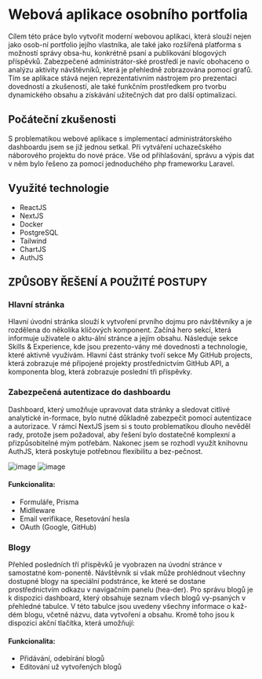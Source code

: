 # Webová aplikace osobního portfolia
Cílem této práce bylo vytvořit moderní webovou aplikaci, která slouží nejen jako osob-ní portfolio jejího vlastníka, ale také jako rozšířená platforma s možností správy obsa-hu, konkrétně psaní a publikování blogových příspěvků. Zabezpečené administrátor-ské prostředí je navíc obohaceno o analýzu aktivity návštěvníků, která je přehledně zobrazována pomocí grafů. Tím se aplikace stává nejen reprezentativním nástrojem pro prezentaci dovedností a zkušeností, ale také funkčním prostředkem pro tvorbu dynamického obsahu 
a získávání užitečných dat pro další optimalizaci.

## Počáteční zkušenosti
S problematikou webové aplikace s implementací administrátorského dashboardu jsem se již jednou setkal. Při vytváření uchazečského náborového projektu do nové práce. 
Vše od přihlašování, správu a výpis dat v něm bylo řešeno za pomocí jednoduchého php frameworku Laravel.

## Využité technologie
- ReactJS
- NextJS
- Docker
- PostgreSQL
- Tailwind
- ChartJS
- AuthJS

## ZPŮSOBY ŘEŠENÍ A POUŽITÉ POSTUPY
### Hlavní stránka
Hlavní úvodní stránka slouží k vytvoření prvního dojmu pro návštěvníky a je rozdělena do několika klíčových komponent. Začíná hero sekcí, která informuje uživatele o aktu-ální stránce a jejím obsahu. Následuje sekce Skills & Experience, kde jsou prezento-vány 
mé dovednosti a technologie, které aktivně využívám. Hlavní část stránky tvoří sekce 
My GitHub projects, která zobrazuje mé připojené projekty prostřednictvím GitHub API, a komponenta blog, která zobrazuje poslední tři příspěvky.

### Zabezpečená autentizace do dashboardu
Dashboard, který umožňuje upravovat data stránky a sledovat citlivé analytické in-formace, bylo nutné důkladně zabezpečit pomocí autentizace a autorizace. V rámci NextJS jsem si s touto problematikou dlouho nevěděl rady, protože jsem požadoval, aby řešení bylo dostatečně komplexní a přizpůsobitelné mým potřebám. Nakonec jsem se rozhodl využít knihovnu AuthJS, která poskytuje potřebnou flexibilitu a bez-pečnost.

![image](https://github.com/user-attachments/assets/15093206-8b8f-4ea4-bc4f-edd62e79c1e9)
![image](https://github.com/user-attachments/assets/a8219cca-c36c-424e-9334-96b85053791f)



#### Funkcionalita:
- Formuláře, Prisma
- Midlleware
- Email verifikace, Resetování hesla
- OAuth (Google, GitHub)

### Blogy
Přehled posledních tří příspěvků je vyobrazen na úvodní stránce v samostatné kom-ponentě. Návštěvník si však může prohlédnout všechny dostupné blogy na speciální podstránce, ke které se dostane prostřednictvím odkazu v navigačním panelu (hea-der). 
Pro správu blogů je k dispozici dashboard, který obsahuje seznam všech blogů vy-psaných v přehledné tabulce. V této tabulce jsou uvedeny všechny informace o kaž-dém blogu, včetně názvu, data vytvoření a obsahu. Kromě toho jsou k dispozici akční tlačítka, která umožňují:

#### Funkcionalita:
-	Přidávání, odebírání blogů
-	Editování už vytvořených blogů


